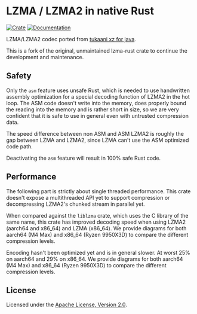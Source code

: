 # LZMA / LZMA2 in native Rust

[![Crate](https://img.shields.io/crates/v/lzma-rust2.svg)](https://crates.io/crates/lzma-rust2)
[![Documentation](https://docs.rs/lzma-rust2/badge.svg)](https://docs.rs/lzma-rust2)

LZMA/LZMA2 codec ported from [tukaani xz for java](https://tukaani.org/xz/java.html).

This is a fork of the original, unmaintained lzma-rust crate to continue the development and maintenance.

## Safety

Only the `asm` feature uses unsafe Rust, which is needed to use handwritten assembly optimization for a special decoding
function of LZMA2 in the hot loop. The ASM code doesn't write into the memory, does properly bound the reading into
the memory and is rather short in size, so we are very confident that it is safe to use in general even with untrusted
compression data.

The speed difference between non ASM and ASM LZMA2 is roughly the gap between LZMA and LZMA2, since LZMA can't use the
ASM optimized code path.

Deactivating the `asm` feature will result in 100% safe Rust code.

## Performance

The following part is strictly about single threaded performance. This crate doesn't expose a multithreaded API yet
to support compression or decompressing LZMA2's chunked stream in parallel yet.

When compared against the `liblzma` crate, which uses the C library of the same name, this crate has improved decoding
speed when using LZMA2 (aarch64 and x86_64) and LZMA (x86_64). We provide diagrams for both aarch64 (M4 Max) and
x86_64 (Ryzen 9950X3D) to compare the different compression levels.

Encoding hasn't been optimized yet and is in general slower. At worst 25% on aarch64 and 29% on x86_64. We provide
diagrams for both aarch64 (M4 Max) and x86_64 (Ryzen 9950X3D) to compare the different compression levels.

## License

Licensed under the [Apache License, Version 2.0](https://www.apache.org/licenses/LICENSE-2.0).
